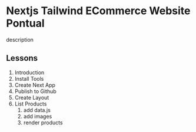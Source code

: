 # Nextjs Tailwind ECommerce Website Pontual

description

## Lessons

1. Introduction
2. Install Tools
3. Create Next App
4. Publish to Github
5. Create Layout
6. List Products
   1. add data.js
   2. add images
   3. render products
